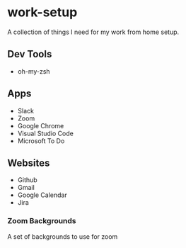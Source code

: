 # work-setup
A collection of things I need for my work from home setup.

## Dev Tools
- oh-my-zsh

## Apps
- Slack
- Zoom
- Google Chrome
- Visual Studio Code
- Microsoft To Do

## Websites
- Github
- Gmail
- Google Calendar
- Jira
### Zoom Backgrounds
A set of backgrounds to use for zoom
